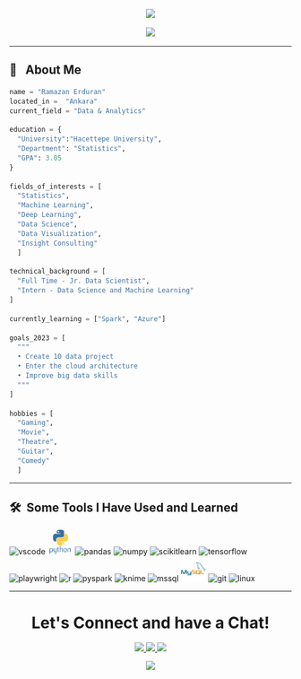 <p align="center">
  <img src="https://capsule-render.vercel.app/api?type=waving&color=gradient&text=Hello!&height=100&section=header"/>
</p>


<p align="center">
  <img src= "https://media0.giphy.com/media/EOpZ7XsVfTN2E/giphy.gif?cid=ecf05e47d6bvvu94j6gu4f09ypu166rjbhthc26z6qj46dc7&rid=giphy.gif&ct=g">
</p>

---

<h2> 👻 &nbsp; About Me</h2>

```python
name = "Ramazan Erduran"
located_in =  "Ankara"
current_field = "Data & Analytics"

education = {
  "University":"Hacettepe University",
  "Department": "Statistics",
  "GPA": 3.05
}

fields_of_interests = [
  "Statistics",
  "Machine Learning",
  "Deep Learning",
  "Data Science",
  "Data Visualization",
  "Insight Consulting"
  ]

technical_background = [
  "Full Time - Jr. Data Scientist",
  "Intern - Data Science and Machine Learning"
]
  
currently_learning = ["Spark", "Azure"]

goals_2023 = [
  """
  • Create 10 data project
  • Enter the cloud architecture
  • Improve big data skills
  """
]

hobbies = [
  "Gaming",
  "Movie",
  "Theatre",
  "Guitar",
  "Comedy"
  ]
```
  
---  
  
<h2> 🛠️ &nbsp;Some Tools I Have Used and Learned</h2>
<p align="left">
<img src="https://cdn.jsdelivr.net/gh/devicons/devicon/icons/vscode/vscode-original.svg" alt="vscode" height="45"/>
<img src="https://raw.githubusercontent.com/devicons/devicon/master/icons/python/python-original-wordmark.svg" alt="python" height="45" />
<img src="https://upload.wikimedia.org/wikipedia/commons/thumb/e/ed/Pandas_logo.svg/2560px-Pandas_logo.svg.png" alt="pandas" height="45" />
<img src="https://upload.wikimedia.org/wikipedia/commons/thumb/3/31/NumPy_logo_2020.svg/2560px-NumPy_logo_2020.svg.png" alt="numpy" height="45" />
<img src="https://upload.wikimedia.org/wikipedia/commons/0/05/Scikit_learn_logo_small.svg" alt="scikitlearn" height="45"> 
<img src="https://www.vectorlogo.zone/logos/tensorflow/tensorflow-ar21.svg" alt="tensorflow" height="45" />
<img src="https://www.lambdatest.com/resources/images/header/Playwright_logo.svg" alt="playwright" height="45"> 
<img src="https://www.r-project.org/Rlogo.png" alt="r" height="45" />
<img src="https://www.vectorlogo.zone/logos/apache_spark/apache_spark-ar21.svg" alt="pyspark" height="45" />
<img src="https://www.knime.com/themes/custom/bootstrap_knime/logo.svg" alt="knime" height="45" />
<img src="https://www.svgrepo.com/show/303229/microsoft-sql-server-logo.svg" alt="mssql"height="45" />
<img src="https://raw.githubusercontent.com/devicons/devicon/master/icons/mysql/mysql-original-wordmark.svg" alt="mysql" height="45" />
<img src="https://cdn.jsdelivr.net/gh/devicons/devicon/icons/git/git-original.svg" alt="git" height="45"/>
<img src="https://cdn.jsdelivr.net/gh/devicons/devicon/icons/linux/linux-original.svg" alt="linux" width="45" height="45"> 

  
---

<h1 align="center">
  Let's Connect and have a Chat!
</h1>

<p align="center">
<a href="https://www.linkedin.com/in/ramazan-erduran/">
  <img height="50" src="https://cdn-icons-png.flaticon.com/512/174/174857.png"/>
</a>
<a href="https://www.medium.com/@ashnumpy">
  <img height="50" src="https://cdn-icons-png.flaticon.com/512/5968/5968906.png"/>
</a>
<a href="https://www.instagram.com/rz_png/">
  <img height="50" src="https://cdn-icons-png.flaticon.com/512/174/174855.png"/>
</a>
</p>
  
<p align="center">
  <img src="https://capsule-render.vercel.app/api?type=waving&color=gradient&height=100&section=footer"/>
</p>
